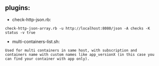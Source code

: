

## plugins:

* check-http-json.rb:
```
check-http-json-array.rb -u http://localhost:8080/json -A checks -K status -v true
```
* multi-containers-list.sh:
```
Used for multi containers in same host, with subscription and containers name with custom names like app_versionX (in this case you can find your container with app only).
